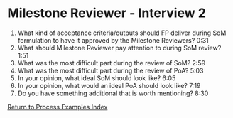 # **Milestone Reviewer - Interview 2**



1. What kind of acceptance criteria/outputs should FP deliver during SoM formulation to have it approved by the Milestone Reviewers? 0:31
2. What should Milestone Reviewer pay attention to during SoM review? 1:51
3. What was the most difficult part during the review of SoM? 2:59
4. What was the most difficult part during the review of PoA? 5:03
5. In your opinion, what ideal SoM should look like? 6:05
6. In your opinion, what would an ideal PoA should look like? 7:19
7. Do you have something additional that is worth mentioning? 8:30

[Return to Process Examples Index](https://docs.projectcatalyst.io/catalyst-basics/project-onboarding/f10-milestone-reviewers-guide/milestone-reviewer-process-examples)
